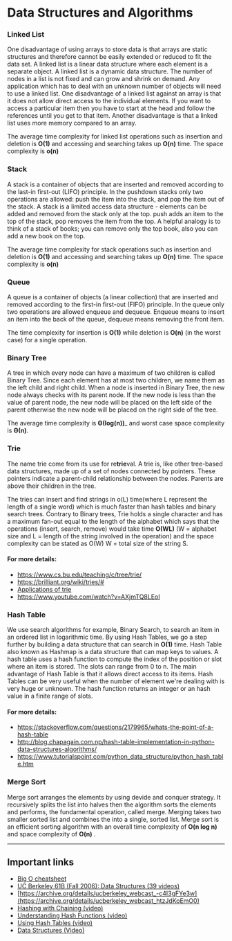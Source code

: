 # Data Structures and Algorithms
### Linked List

One disadvantage of using arrays to store data is that arrays are static structures and therefore cannot be easily extended or reduced to fit the data set. A linked list is a linear data structure where each element is a separate object.
A linked list is a dynamic data structure. The number of nodes in a list is not fixed and can grow and shrink on demand. Any application which has to deal with an unknown number of objects will need to use a linked list.
One disadvantage of a linked list against an array is that it does not allow direct access to the individual elements. If you want to access a particular item then you have to start at the head and follow the references until you get to that item.
Another disadvantage is that a linked list uses more memory compared to an array.

The average time complexity for linked list operations such as insertion and deletion is __O(1)__ and accessing and searching takes up __O(n)__ time. 
The space complexity is __o(n)__

### Stack

A stack is a container of objects that are inserted and removed according to the last-in first-out (LIFO) principle. In the pushdown stacks only two operations are allowed: push the item into the stack, and pop the item out of the stack. A stack is a limited access data structure - elements can be added and removed from the stack only at the top. push adds an item to the top of the stack, pop removes the item from the top. A helpful analogy is to think of a stack of books; you can remove only the top book, also you can add a new book on the top.

The average time complexity for stack operations such as insertion and deletion is __O(1)__ and accessing and searching takes up __O(n)__ time. 
The space complexity is __o(n)__

### Queue

A queue is a container of objects (a linear collection) that are inserted and removed according to the first-in first-out (FIFO) principle.  In the queue only two operations are allowed enqueue and dequeue. Enqueue means to insert an item into the back of the queue, dequeue means removing the front item.

The time complexity for insertion is __O(1)__ while deletion is __O(n)__ (in the worst case) for a single operation.
### Binary Tree

A tree in which every node can have a maximum of two children is called Binary Tree. Since each element has at most two children, we name them as the left child and right child. When a node is inserted in Binary Tree, the new node always checks with its parent node. If the new node is less than the value of parent node, the new node will be placed on the left side of the parent otherwise the new node will be placed on the right side of the tree.

The average time complexity is __Θ(log(n))___ and worst case space complexity is __Θ(n)__. 

### Trie

The name trie come from its use for re<b>trie</b>val. A trie is, like other tree-based data structures, made up of a set of nodes connected by pointers. These pointers indicate a parent-child relationship between the nodes. Parents are above their children in the tree. 

The tries can insert and find strings in o(L) time(where L represent the length of a single word) which is much faster than hash tables and binary search trees. Contrary to Binary trees, Trie holds a single character and has a maximum fan-out equal to the length of the alphabet which says that the operations (insert, search, remove) would take time __O(WL)__ (W = alphabet size  and L = length of the string involved in the operation) and the space complexity can be stated as O(W) W = total size of the string S.

#### For more details:
* https://www.cs.bu.edu/teaching/c/tree/trie/
* https://brilliant.org/wiki/tries/#
* [Applications of trie](http://blog.xebia.in/index.php/2015/09/28/applications-of-trie-data-structure/)
* https://www.youtube.com/watch?v=AXjmTQ8LEoI

### Hash Table

We use search algorithms for example, Binary Search, to search an item in an ordered list in logarithmic time. By using Hash Tables, we go a step further by building a data structure that can search in __O(1)__ time. Hash Table also known as Hashmap is a data structure that can map keys to values.
A hash table uses a hash function to compute the index of the position or slot where an item is stored. The slots can range from 0 to n. 
The main advantage of Hash Table is that it allows direct access to its items. Hash Tables can be very useful when the number of element we're dealing with is very huge or unknown. The hash function returns an integer or an hash value in a finite range of slots.

#### For more details:
* https://stackoverflow.com/questions/2179965/whats-the-point-of-a-hash-table
* http://blog.chapagain.com.np/hash-table-implementation-in-python-data-structures-algorithms/
* https://www.tutorialspoint.com/python_data_structure/python_hash_table.htm
### Merge Sort

Merge sort arranges the elements by using devide and conquer strategy. It recursively splits the list into halves then the algorithm sorts the elements and performs, the fundamental operation, called merge. Merging takes two smaller sorted list and combines the into a single, sorted list. Merge sort is an efficient sorting algorithm with an overall time complexity of __O(n log n)__ and space complexity of __O(n)__ .
<hr></hr>

## Important links 

* [Big O cheatsheet](https://www.bigocheatsheet.com/)
* [UC Berkeley 61B (Fall 2006): Data Structures (39 videos)](https://archive.org/details/ucberkeley-webcast-PL4BBB74C7D2A1049C)
* [https://archive.org/details/ucberkeley_webcast_-c4I3gFYe3w](https://archive.org/details/ucberkeley_webcast_htzJdKoEmO0)
* [Hashing with Chaining (video)](https://www.youtube.com/watch?v=0M_kIqhwbFo&list=PLUl4u3cNGP61Oq3tWYp6V_F-5jb5L2iHb&index=8)
* [Understanding Hash Functions (video)](https://archive.org/details/0102WhatYouShouldKnow/06_02-understandingHashFunctions.mp4)
* [Using Hash Tables (video)](https://archive.org/details/0102WhatYouShouldKnow/06_03-usingHashTables.mp4)
* [Data Structures (Video)](https://www.coursera.org/learn/data-structures/home/week/3)
